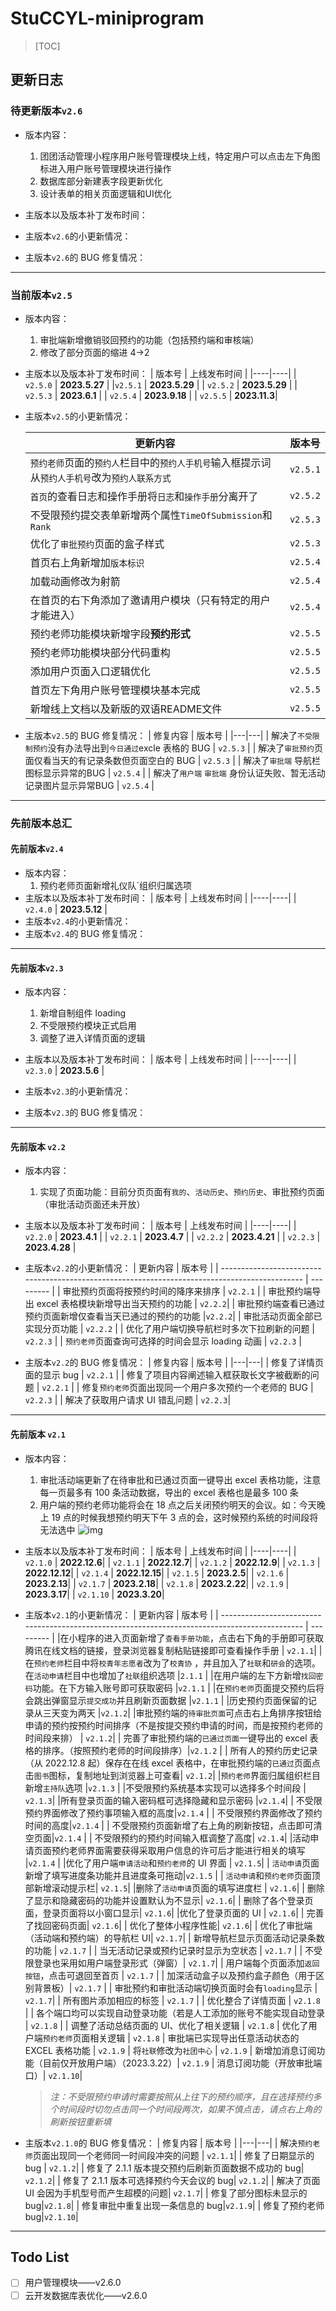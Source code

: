 # StuCCYL-miniprogram

> [TOC]

## 更新日志

### **待更新版本**`v2.6`

- 版本内容：
  1. 团团活动管理小程序用户账号管理模块上线，特定用户可以点击左下角图标进入用户账号管理模块进行操作
  2. 数据库部分新建表字段更新优化
  3. 设计表单的相关页面逻辑和UI优化
- 主版本以及版本补丁发布时间：

- 主版本`v2.6`的小更新情况：

- 主版本`v2.6`的 BUG 修复情况：

---

### **当前版本**`v2.5`

- 版本内容：
  1. 审批端新增撤销驳回预约的功能（包括预约端和审核端）
  2. 修改了部分页面的缩进 4->2
- 主版本以及版本补丁发布时间：
  | 版本号 | 上线发布时间 |
  |----|----|
  | `v2.5.0` | **2023.5.27** |
  |`v2.5.1` | **2023.5.29** |
  | `v2.5.2` | **2023.5.29** |
  | `v2.5.3` | **2023.6.1** |
  | `v2.5.4` | **2023.9.18** |
  | `v2.5.5` | **2023.11.3**|
- 主版本`v2.5`的小更新情况：

  | 更新内容                                                                                       | 版本号    |
  | ---------------------------------------------------------------------------------------------- | --------- |
  | `预约老师`页面的`预约人`栏目中的`预约人手机号`输入框提示词从`预约人手机号`改为`预约人联系方式` | `v2.5.1`  |
  | `首页`的查看日志和操作手册将`日志`和`操作手册`分离开了                                         | `v2.5.2`  |
  | 不受限预约提交表单新增两个属性`TimeOfSubmission`和`Rank`                                       | `v2.5.3` |
  | 优化了`审批预约`页面的盒子样式                                                                 | `v2.5.3` |
  | 首页右上角新增加`版本标识`                                                                     | `v2.5.4` |
  | 加载动画修改为射箭                                                                             | `v2.5.4` |
  | 在首页的右下角添加了邀请用户模块（只有特定的用户才能进入） | `v2.5.4` |
  | 预约老师功能模块新增字段**预约形式** | `v2.5.5`|
  | 预约老师功能模块部分代码重构 | `v2.5.5`|
  | 添加用户页面入口逻辑优化 | `v2.5.5`|
  | 首页左下角用户账号管理模块基本完成 | `v2.5.5` |
   新增线上文档以及新版的双语README文件 |  `v2.5.5` |

- 主版本`v2.5`的 BUG 修复情况：
  | 修复内容 | 版本号 |
  |---|---|
  | 解决了`不受限制预约`没有办法导出到`今日通过`excle 表格的 BUG | `v2.5.3` |
  | 解决了`审批预约`页面仅看当天的有记录条数但页面空白的 BUG | `v2.5.3` |
  | 解决了`审批端` 导航栏图标显示异常的BUG | `v2.5.4` |
  | 解决了`用户端` `审批端` 身份认证失败、暂无活动记录图片显示异常BUG | `v2.5.4` |
---

### 先前版本总汇

#### **先前版本**`v2.4`

- 版本内容：
  1. 预约老师页面新增礼仪队`组织归属选项
- 主版本以及版本补丁发布时间：
  | 版本号 | 上线发布时间 |
  |----|----|
  | `v2.4.0` | **2023.5.12** |
- 主版本`v2.4`的小更新情况：
- 主版本`v2.4`的 BUG 修复情况：

---

#### **先前版本**`v2.3`

- 版本内容：
  1. 新增自制组件 loading
  2. 不受限预约模块正式启用
  3. 调整了进入详情页面的逻辑
- 主版本以及版本补丁发布时间：
  | 版本号 | 上线发布时间 |
  |----|----|
  | `v2.3.0` | **2023.5.6** |

- 主版本`v2.3`的小更新情况：
- 主版本`v2.3`的 BUG 修复情况：

---

#### **先前版本** `v2.2`

- 版本内容：
  1. 实现了页面功能：目前分页页面有`我的`、`活动历史`、`预约历史`、审批预约页面（审批活动页面还未开放）
- 主版本以及版本补丁发布时间：
  | 版本号 | 上线发布时间 |
  |----|----|
  | `v2.2.0` | **2023.4.1** |
  | `v2.2.1` | **2023.4.7** |
  | `v2.2.2` | **2023.4.21** |
  | `v2.2.3` | **2023.4.28** |

- 主版本`v2.2`的小更新情况：
  | 更新内容 | 版本号 |
  | ---------------------------------------------------------------------------------------------- | --------- |
  | 审批预约页面将按预约时间的降序来排序 | `v2.2.1` |
  | 审批预约端导出 excel 表格模块新增导出当天预约的功能 | `v2.2.2`|
  | 审批预约端查看已通过预约页面新增仅查看当天已通过的预约的功能 |`v2.2.2`|
  | 审批活动页面全部已实现分页功能 | `v2.2.2` |
  | 优化了用户端切换导航栏时多次下拉刷新的问题 | `v2.2.3` |
  | `预约老师`页面查询可选择的时间会显示 loading 动画 | `v2.2.3` |

- 主版本`v2.2`的 BUG 修复情况：
  | 修复内容 | 版本号 |
  |---|---|
  | 修复了详情页面的显示 bug | `v2.2.1` |
  | 修复了项目内容阐述输入框获取长文字被截断的问题 | `v2.2.1` |
  | 修复`预约老师`页面出现同一个用户多次预约一个老师的 BUG | `v2.2.3` |
  | 解决了获取用户请求 UI 错乱问题 | `v2.2.3`|

---

#### **先前版本** `v2.1`

- 版本内容：
  1. 审批活动端更新了在待审批和已通过页面一键导出 excel 表格功能，注意每一页最多有 100 条活动数据，导出的 excel 表格也是最多 100 条
  2. 用户端的预约老师功能将会在 18 点之后关闭预约明天的会议。如：今天晚上 19 点的时候我想预约明天下午 3 点的会，这时候预约系统的时间段将无法选中 ![img](https://docimg6.docs.qq.com/image/AgAABuh2sxt1TIIuP2xGbpvOI8rGLEBc.png?imageMogr2/thumbnail/1600x%3E/ignore-error/1)
- 主版本以及版本补丁发布时间：
  | 版本号 | 上线发布时间 |
  |----|----|
  | `v2.1.0` | **2022.12.6**|
  | `v2.1.1` | **2022.12.7**|
  | `v2.1.2` | **2022.12.9**|
  | `v2.1.3` | **2022.12.12**|
  | `v2.1.4` | **2022.12.15**|
  | `v2.1.5` | **2023.2.5**|
  | `v2.1.6` | **2023.2.13**|
  | `v2.1.7` | **2023.2.18**|
  | `v2.1.8` | **2023.2.22**|
  | `v2.1.9` | **2023.3.17**|
  | `v2.1.10` | **2023.3.20**|

- 主版本`v2.1`的小更新情况：
  | 更新内容 | 版本号 |
  | ---------------------------------------------------------------------------------------------- | --------- |
  |在小程序的进入页面新增了`查看手册功能`，点击右下角的手册即可获取腾讯在线文档的链接，登录浏览器复制粘贴链接即可查看操作手册 | `v2.1.1`|
  |在`预约老师`栏目中将`校青年志愿者`改为了`校青协` ，并且加入了`社联`和`研会`的选项。在`活动申请`栏目中也增加了`社联`组织选项 |`2.1.1` |
  |在用户端的左下方新增`找回密码`功能。在下方输入账号即可获取密码 |`v2.1.1` |
  |在`预约老师`页面提交预约后将会跳出弹窗显示`提交成功`并且刷新页面数据 |`v2.1.1` |
  |历史预约页面保留的记录从三天变为两天 |`v2.1.2`|
  |审批预约端的`待审批页面`可点击右上角排序按钮给申请的预约按预约时间排序（不是按提交预约申请的时间，而是按预约老师的时间段来排） | `v2.1.2`|
  | 完善了审批预约端的`已通过页面`一键导出的 excel 表格的排序。（按照预约老师的时间段排序）|`v2.1.2` |
  | 所有人的预约历史记录（从 2022.12.8 起）保存在在线 excel 表格中，在审批预约端的`已通过`页面点击`图书`图标，复制地址到浏览器上可查看| `v2.1.2`|
  |`预约老师`界面归属组织栏目新增`主持队`选项 |`v2.1.3` |
  |不受限预约系统基本实现可以选择多个时间段 | `v2.1.3`|
  |所有登录页面的输入密码框可选择隐藏和显示密码 |`v2.1.4`|
  | 不受限预约界面修改了预约事项输入框的高度|`v2.1.4` |
  | 不受限预约界面修改了预约时间的高度|`v2.1.4` |
  | 不受限预约页面新增了右上角的刷新按钮，点击即可清空页面|`v2.1.4` |
  | 不受限预约的预约时间输入框调整了高度| `v2.1.4`|
  |活动申请页面预约老师界面需要获得采取用户信息的许可后才能进行相关的填写 |`v2.1.4` |
  |优化了用户端`申请活动`和`预约老师`的 UI 界面 | `v2.1.5`|
  | `活动申请`页面新增了填写进度条功能并且进度条可拖动|`v2.1.5` |
  | `活动申请`和`预约老师`页面顶部新增滚动提示栏| `v2.1.5`|
  |删除了`活动申请`页面的填写进度栏 | `v2.1.6`|
  | 删除了显示和隐藏密码的功能并设置默认为不显示| `v2.1.6`|
  | 删除了各个登录页面，登录页面将以小窗口显示| `v2.1.6`|
  |优化了登录页面的 UI | `v2.1.6`|
  | 完善了找回密码页面| `v2.1.6`|
  | 优化了整体小程序性能| `v2.1.6`|
  | 优化了审批端（活动端和预约端）的导航栏 UI| `v2.1.7`|
  | 新增导航栏显示页面活动记录条数的功能 | `v2.1.7` |
  | 当无活动记录或预约记录时显示为空状态 | `v2.1.7` |
  | 不受限登录也采用如用户端登录形式（弹窗）| `v2.1.7`|
  | 用户端每个页面添加`返回按钮`，点击可退回至首页 | `v2.1.7` |
  | 加深活动盒子以及预约盒子颜色（用于区别背景板）| `v2.1.7` |
  | 审批预约和审批活动端切换页面时会有`loading`显示 | `v2.1.7`|
  | 所有图片添加相应的标签 | `v2.1.7` |
  | 优化整合了详情页面 | `v2.1.8` |
  | 各个端口均可以实现自动登录功能（若是人工添加的账号不能实现自动登录 | `v2.1.8` |
  | 调整了活动总结页面的 UI、优化了相关逻辑 | `v2.1.8`
  | 优化了用户端`预约老师`页面相关逻辑 | `v2.1.8`
  | 审批端已实现导出任意活动状态的 EXCEL 表格功能 | `v2.1.9`
  | 将`社联`修改为`社团中心` | `v2.1.9`
  | 新增加消息订阅功能（目前仅开放用户端）（2023.3.22）| `v2.1.9`
  | 消息订阅功能（开放审批端口）| `v2.1.10`|

  > _注：不受限预约申请时需要按照从上往下的预约顺序，且在选择预约多个时间段时切勿点击同一个时间段两次，如果不慎点击，请点右上角的刷新按钮重新填_

- 主版本`v2.1.0`的 BUG 修复情况：
  | 修复内容 | 版本号 |
  |---|---|
  | 解决`预约老师`页面出现同一个老师同一时间段冲突的问题 | `v2.1.1`|
  | 修复了日期显示的 bug | `v2.1.2`|
  | 修复了 2.1.1 版本提交预约后刷新页面数据不成功的 bug| `v2.1.2`|
  | 修复了 2.1.1 版本可选择预约今天会议的 bug| `v2.1.2`|
  | 解决了页面 UI 会因为手机型号而产生超模的问题| `v2.1.7`|
  | 修复了部分图标未显示的 bug|`v2.1.8`|
  | 修复审批中重复出现一条信息的 bug|`v2.1.9`|
  | 修复了预约老师 bug|`v2.1.10`|



---

## Todo List

- [ ] 用户管理模块——v2.6.0
- [ ] 云开发数据库表优化——v2.6.0
